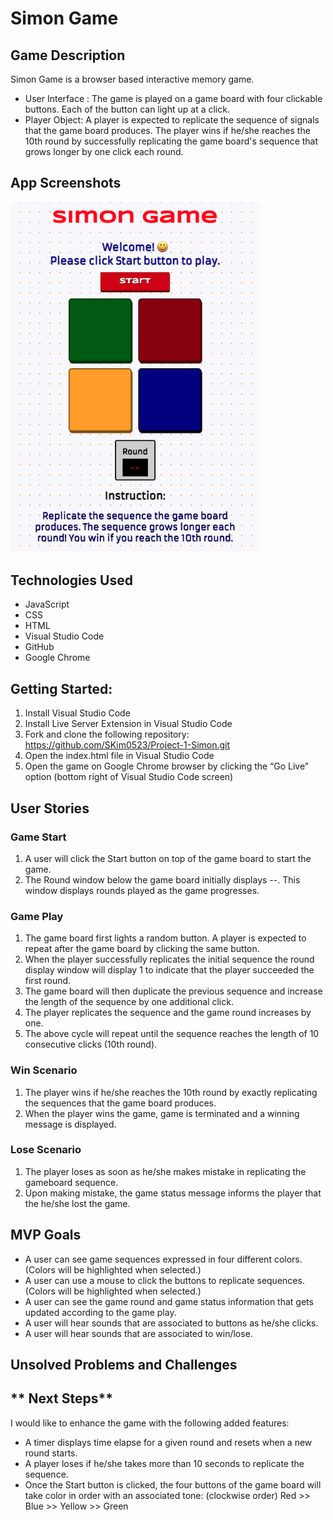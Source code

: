 # Simon Game
## **Game Description**
Simon Game is a browser based interactive  memory game.  
- User Interface : The game is played on a game board with four clickable buttons. Each of the button can light up at a click. 
- Player Object: A player is expected to replicate the sequence of signals that the game board produces. The player wins if he/she reaches the 10th round by successfully replicating the game board's sequence that grows longer by one click each round.

## **App Screenshots**
<img src="game-image.png" alt="simon-game-main-screen" width="400"/></img>

## **Technologies Used**
- JavaScript
- CSS
- HTML
- Visual Studio Code
- GitHub
- Google Chrome

## **Getting Started:**
1. Install Visual Studio Code
2. Install Live Server Extension in Visual Studio Code
3. Fork and clone the following repository: https://github.com/SKim0523/Project-1-Simon.git
4. Open the index.html file in Visual Studio Code
5. Open the game on Google Chrome browser by clicking the “Go Live” option (bottom right of Visual Studio Code screen)

## **User Stories**

### Game Start
1. A user will click the Start button on top of the game board to start the game.
2. The Round window below the game board initially displays --. This window displays rounds played as the game progresses.

### Game Play
1. The game board first lights a random button. A player is expected to repeat after the game board by clicking the same button.
2. When the player successfully replicates the initial sequence the round display window will display 1 to indicate that the player succeeded the first round.
3. The game board will then duplicate the previous sequence and increase the length of the sequence by one additional click.
4. The player replicates the sequence and the game round increases by one.
5. The above cycle will repeat until the sequence reaches the length of 10 consecutive clicks (10th round).

### Win Scenario
1. The player wins if he/she reaches the 10th round by exactly replicating the sequences that the game board produces.
2. When the player wins the game, game is terminated and a winning message is displayed.

### Lose Scenario
1. The player loses as soon as he/she makes mistake in replicating the gameboard sequence. 
2. Upon making mistake, the game status message informs the player that the he/she lost the game.

## **MVP Goals**
- A user can see game sequences expressed in four different colors.(Colors will be highlighted when selected.)
- A user can use a mouse to click the buttons to replicate sequences.(Colors will be highlighted when selected.)
- A user can see the game round and game status information that gets updated according to the game play.
- A user will hear sounds that are associated to buttons as he/she clicks.
- A user will hear sounds that are associated to win/lose.

## **Unsolved Problems and Challenges**

## ** Next Steps**
I would like to enhance the game with the following added features:
- A timer displays time elapse for a given round and resets when a new round starts.
- A player loses if he/she takes more than 10 seconds to replicate the sequence.
- Once the Start button is clicked, the four buttons of the game board will  take color in order with an associated tone: (clockwise order) Red >> Blue >> Yellow >> Green